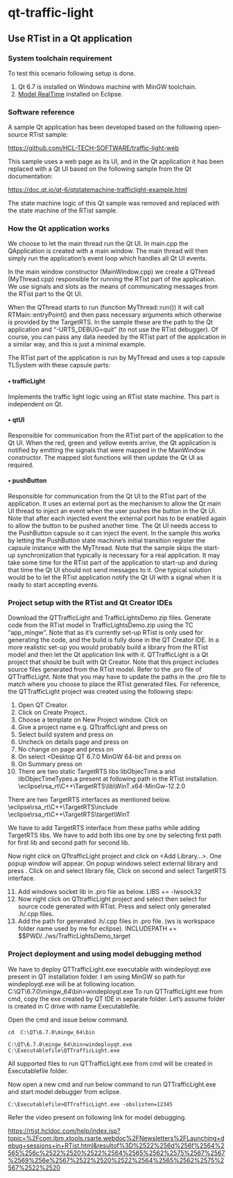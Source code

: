# qt-traffic-light
## Use RTist in a Qt application
### System toolchain requirement
To test this scenario following setup is done.
1.	Qt 6.7 is installed on Windows machine with MinGW toolchain.
2.	[Model RealTime](https://model-realtime.hcldoc.com/help/index.jsp) installed on Eclipse.

### Software reference
A sample Qt application has been developed based on the following open-source RTist sample:

https://github.com/HCL-TECH-SOFTWARE/traffic-light-web 

This sample uses a web page as its UI, and in the Qt application it has been replaced with a Qt UI based on the following sample from the Qt documentation:

https://doc.qt.io/qt-6/qtstatemachine-trafficlight-example.html

The state machine logic of this Qt sample was removed and replaced with the state machine of the RTist sample.

### How the Qt application works
We choose to let the main thread run the Qt UI. In main.cpp the QApplication is created with a main window. The main thread will then simply run the application’s event loop which handles all Qt UI events.

In the main window constructor (MainWindow.cpp) we create a QThread (MyThread.cpp) responsible for running the RTist part of the application. We use signals and slots as the means of communicating messages from the RTist part to the Qt UI.

When the QThread starts to run (function MyThread::run()) it will call RTMain::entryPoint() and then pass necessary arguments which otherwise is provided by the TargetRTS. In the sample these are the path to the Qt application and “-URTS_DEBUG=quit” (to not use the RTist debugger). Of course, you can pass any data needed by the RTist part of the application in a similar way, and this is just a minimal example.

The RTist part of the application is run by MyThread and uses a top capsule TLSystem with these capsule parts:
#### •	trafficLight
Implements the traffic light logic using an RTist state machine. This part is independent on Qt.
#### •	qtUI
Responsible for communication from the RTist part of the application to the Qt UI. When the red, green and yellow events arrive, the Qt application is notified by emitting the signals that were mapped in the MainWindow constructor. The mapped slot functions will then update the Qt UI as required.
#### •	pushButton
Responsible for communication from the Qt UI to the RTist part of the application. It uses an external port as the mechanism to allow the Qt main UI thread to inject an event when the user pushes the button in the Qt UI. Note that after each injected event the external port has to be enabled again to allow the button to be pushed another time.
The Qt UI needs access to the PushButton capsule so it can inject the event. In the sample this works by letting the PushButton state machine’s initial transition register the capsule instance with the MyThread. 
Note that the sample skips the start-up synchronization that typically is necessary for a real application. It may take some time for the RTist part of the application to start-up and during that time the Qt UI should not send messages to it. One typical solution would be to let the RTist application notify the Qt UI with a signal when it is ready to start accepting events.

### Project setup with the RTist and Qt Creator IDEs
Download the QTTrafficLight and TrafficLightsDemo zip files. Generate code from the RTist model in TrafficLightsDemo.zip using the TC “app_mingw”. Note that as it’s currently set-up RTist is only used for generating the code, and the build is fully done in the QT Creator IDE. In a more realistic set-up you would probably build a library from the RTist model and then let the Qt application link with it.
QTTrafficLight is a Qt project that should be built with Qt Creator. Note that this project includes source files generated from the RTist model. Refer to the .pro file of QTTrafficLight. Note that you may have to update the paths in the .pro file to match where you choose to place the RTist generated files.
For reference, the QTTrafficLight project was created using the following steps:
1.	Open QT Creator.
2.	Click on Create Project..
3.	Choose a template <Qt Widget Application> on New Project window. Click on <Choose>
4.	Give a project name e.g. QTtrafficLight and press on <next>
5.	Select build system <qmake> and press on <next>
6.	Uncheck <Generate form> on details page and press on <next>
7.	No change on <Translation> page and press on <next>
8.	On <kit> select <Desktop QT 6.7.0 MinGW 64-bit and press on <next>
9.	On Summary press on <finish>
10.	There are two static TargetRTS libs libObjecTime.a and libObjecTimeTypes.a present at following path in the RTist installation. 
\eclipse\rsa_rt\C++\TargetRTS\lib\WinT.x64-MinGw-12.2.0

There are two TargetRTS interfaces as mentioned below.
\eclipse\rsa_rt\C++\TargetRTS\include
\eclipse\rsa_rt\C++\TargetRTS\target\WinT

We have to add TargetRTS interface from these paths while adding TargetRTS libs. We have to add both libs one by one by selecting first path for first lib and second path for second lib.

Now right click on QTtrafficLight project and click on <Add Library…>. One popup window will appear. On popup windows select external library and press <Next>. 
Click on <Browse> and select library file, Click on second <Browse> and select TargetRTS interface. 

11.	Add windows socket lib in .pro file as below.
LIBS += -lwsock32
12.	Now right click on QTtrafficLight project and select <Add Existing Directory...> then select <Browse> for source code generated with RTist. Press <Start Parsing> and select only generated  .h/.cpp files.
13.	Add the path for generated .h/.cpp files in .pro file. (ws is workspace folder name used by me for eclipse).
INCLUDEPATH += $$PWD/../ws/TrafficLightsDemo_target

### Project deployment and using model debugging method
We have to deploy QTTrafficLight.exe executable with windeployqt.exe present in QT installation folder. I am using MinGW so path for windeployqt.exe will be at following location.
C:\QT\6.7.0\mingw_64\bin>windeployqt.exe
To run QTTrafficLight.exe from cmd, copy the exe created by QT IDE in separate folder. Let’s assume folder is created in C drive with name Executablefile.

Open the cmd and issue below command.
```
cd  C:\QT\6.7.0\mingw_64\bin

C:\QT\6.7.0\mingw_64\bin>windeployqt.exe C:\Executablefile\QTTrafficLight.exe
```
All supported files to run QTTrafficLight.exe from cmd will be created in Executablefile folder.

Now open a new cmd and run below command to run QTTrafficLight.exe and start model debugger from eclipse. 
```
C:\Executablefile>QTTrafficLight.exe -obslisten=12345
```

Refer the video present on following link for model debugging.

https://rtist.hcldoc.com/help/index.jsp?topic=%2Fcom.ibm.xtools.rsarte.webdoc%2FNewsletters%2FLaunching+debug+sessions+in+RTist.html&resultof%3D%2522%256d%256f%2564%2565%256c%2522%2520%2522%2564%2565%2562%2575%2567%2567%2569%256e%2567%2522%2520%2522%2564%2565%2562%2575%2567%2522%2520


